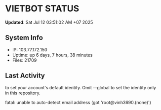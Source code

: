 # VIETBOT STATUS
**Updated**: Sat Jul 12 03:51:02 AM +07 2025

## System Info
- IP: 103.77.172.150
- Uptime: up 6 days, 7 hours, 38 minutes
- Files: 21709

## Last Activity

to set your account's default identity.
Omit --global to set the identity only in this repository.

fatal: unable to auto-detect email address (got 'root@vinh3690.(none)')
